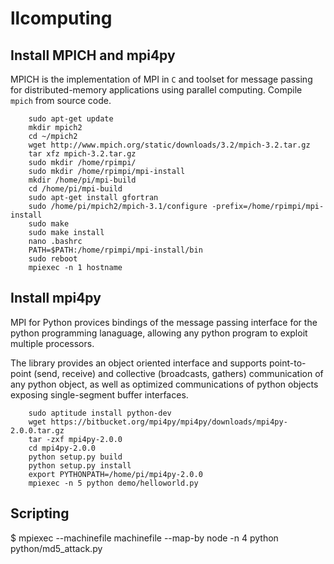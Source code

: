 # llcomputing

## Install MPICH and mpi4py

MPICH is the implementation of MPI in `C` and toolset for message passing for distributed-memory applications using parallel computing. Compile `mpich` from source code.

		sudo apt-get update
		mkdir mpich2
		cd ~/mpich2
		wget http://www.mpich.org/static/downloads/3.2/mpich-3.2.tar.gz
		tar xfz mpich-3.2.tar.gz
		sudo mkdir /home/rpimpi/
		sudo mkdir /home/rpimpi/mpi-install
		mkdir /home/pi/mpi-build
		cd /home/pi/mpi-build
		sudo apt-get install gfortran
		sudo /home/pi/mpich2/mpich-3.1/configure -prefix=/home/rpimpi/mpi-install
		sudo make
		sudo make install
		nano .bashrc
		PATH=$PATH:/home/rpimpi/mpi-install/bin
		sudo reboot
		mpiexec -n 1 hostname

## Install mpi4py

MPI for Python provices bindings of the message passing interface for the python programming lanaguage, allowing any python program to exploit multiple processors.

The library provides an object oriented interface and supports point-to-point (send, receive) and collective (broadcasts, gathers) communication of any python object, as well as optimized communications of python objects exposing single-segment buffer interfaces.

		sudo aptitude install python-dev
		wget https://bitbucket.org/mpi4py/mpi4py/downloads/mpi4py-2.0.0.tar.gz
		tar -zxf mpi4py-2.0.0
		cd mpi4py-2.0.0
		python setup.py build
		python setup.py install
		export PYTHONPATH=/home/pi/mpi4py-2.0.0
		mpiexec -n 5 python demo/helloworld.py

## Scripting

$ mpiexec --machinefile machinefile --map-by node -n 4 python python/md5_attack.py 